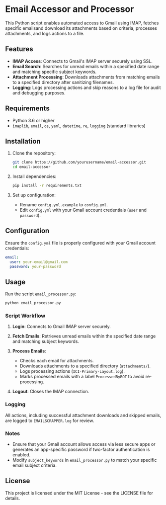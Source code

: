 
# Email Accessor and Processor

This Python script enables automated access to Gmail using IMAP, fetches specific emailsand download its attachments based on criteria, processes attachments, and logs actions to a file.

## Features

- **IMAP Access**: Connects to Gmail's IMAP server securely using SSL.
- **Email Search**: Searches for unread emails within a specified date range and matching specific subject keywords.
- **Attachment Processing**: Downloads attachments from matching emails to a specified directory after sanitizing filenames.
- **Logging**: Logs processing actions and skip reasons to a log file for audit and debugging purposes.

## Requirements

- Python 3.6 or higher
- `imaplib`, `email`, `os`, `yaml`, `datetime`, `re`, `logging` (standard libraries)

## Installation

1. Clone the repository:
   ```bash
   git clone https://github.com/yourusername/email-accessor.git
   cd email-accessor
   ```

2. Install dependencies:
   ```bash
   pip install -r requirements.txt
   ```

3. Set up configuration:
   - Rename `config.yml.example` to `config.yml`.
   - Edit `config.yml` with your Gmail account credentials (`user` and `password`).

## Configuration

Ensure the `config.yml` file is properly configured with your Gmail account credentials:

```yaml
email:
  user: your-email@gmail.com
  password: your-password
```

## Usage

Run the script `email_processor.py`:

```bash
python email_processor.py
```

### Script Workflow

1. **Login**: Connects to Gmail IMAP server securely.
2. **Fetch Emails**: Retrieves unread emails within the specified date range and matching subject keywords.
3. **Process Emails**:
   - Checks each email for attachments.
   - Downloads attachments to a specified directory (`attachments/`).
   - Logs processing actions (`ICI-Primary-Layout.log`).
   - Marks processed emails with a label `ProcessedByBOT` to avoid re-processing.

4. **Logout**: Closes the IMAP connection.

### Logging

All actions, including successful attachment downloads and skipped emails, are logged to `EMAILSCRAPPER.log` for review.

### Notes

- Ensure that your Gmail account allows access via less secure apps or generates an app-specific password if two-factor authentication is enabled.
- Modify `subject_keywords` in `email_processor.py` to match your specific email subject criteria.

## License

This project is licensed under the MIT License - see the LICENSE file for details.

